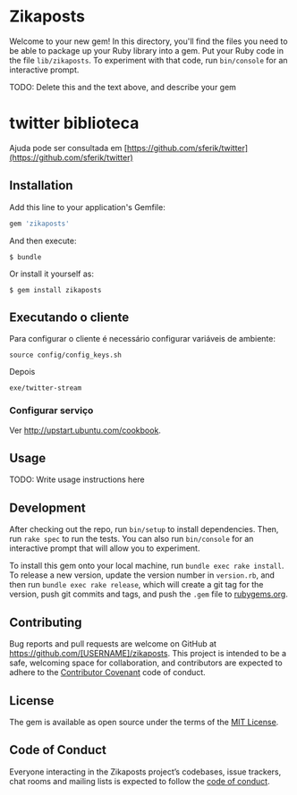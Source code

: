 # Zikaposts

Welcome to your new gem! In this directory, you'll find the files you need to be able to package up your Ruby library into a gem. Put your Ruby code in the file `lib/zikaposts`. To experiment with that code, run `bin/console` for an interactive prompt.

TODO: Delete this and the text above, and describe your gem

# twitter biblioteca

Ajuda pode ser consultada em [https://github.com/sferik/twitter](https://github.com/sferik/twitter)


## Installation

Add this line to your application's Gemfile:

```ruby
gem 'zikaposts'
```

And then execute:

    $ bundle

Or install it yourself as:

    $ gem install zikaposts

## Executando o cliente

Para configurar o cliente é necessário configurar variáveis de ambiente:

    source config/config_keys.sh

Depois

    exe/twitter-stream

### Configurar serviço

Ver http://upstart.ubuntu.com/cookbook.

## Usage

TODO: Write usage instructions here

## Development

After checking out the repo, run `bin/setup` to install dependencies. Then, run `rake spec` to run the tests. You can also run `bin/console` for an interactive prompt that will allow you to experiment.

To install this gem onto your local machine, run `bundle exec rake install`. To release a new version, update the version number in `version.rb`, and then run `bundle exec rake release`, which will create a git tag for the version, push git commits and tags, and push the `.gem` file to [rubygems.org](https://rubygems.org).

## Contributing

Bug reports and pull requests are welcome on GitHub at https://github.com/[USERNAME]/zikaposts. This project is intended to be a safe, welcoming space for collaboration, and contributors are expected to adhere to the [Contributor Covenant](http://contributor-covenant.org) code of conduct.

## License

The gem is available as open source under the terms of the [MIT License](http://opensource.org/licenses/MIT).

## Code of Conduct

Everyone interacting in the Zikaposts project’s codebases, issue trackers, chat rooms and mailing lists is expected to follow the [code of conduct](https://github.com/[USERNAME]/zikaposts/blob/master/CODE_OF_CONDUCT.md).

